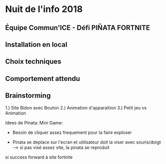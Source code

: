 # Nuit de l'info 2018
##  Équipe Commun'ICE - Défi PIÑATA FORTNITE

## Installation en local

## Choix techniques

## Comportement attendu

## Brainstorming
1.) Site Bidon avec Bouton
2.) Animation d'apparaition
3.) Petit jeu vs Animation





Idees de Pinata:
Mini Game: 
- Besoin de cliquer assez frequement pour la faire exploser


- Pinata se deplace sur l'ecran et utilisateur doit la viser avec souris/doigt
	--> si pas visé assez vite, la pinata se reproduit

si success forward à site fortnite

